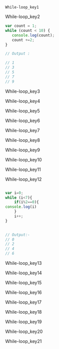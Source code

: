 ```ngMeta
While-loop_key1
```

While-loop_key2


```javascript
var count = 1;
while (count < 10) {
   console.log(count);
   count +=2;
}

// Output :

// 1
// 3
// 5
// 7
// 9

```
While-loop_key3


While-loop_key4


While-loop_key5


While-loop_key6


While-loop_key7


While-loop_key8


While-loop_key9


While-loop_key10


While-loop_key11



While-loop_key12


```javascript

var i=0;
while (i<7){
    if(i%2==0){
console.log(i)
    }
    i++;
}
 

// Output:-
// 0
// 2
// 4
// 6

```
While-loop_key13


While-loop_key14


While-loop_key15


While-loop_key16


While-loop_key17


While-loop_key18


While-loop_key19


While-loop_key20


While-loop_key21
